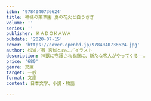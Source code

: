 ```yaml
---
isbn: '9784040736624'
title: 神様の薬草園 夏の花火と白うさぎ
volume: ''
series: ''
publisher: ＫＡＤＯＫＡＷＡ
pubdate: '2020-07-15'
cover: 'https://cover.openbd.jp/9784040736624.jpg'
author: 松浦／著 宮城とおこ／イラスト
description: 神獣に守護される庭に、新たな客人がやってくる――。
price: '680'
genre: 文庫
target: 一般
format: 文庫
content: 日本文学、小説・物語

---
```


